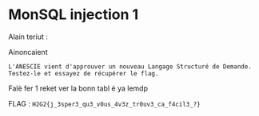 # MonSQL injection 1

Alain teriut :

Ainoncaient

```
L'ANESCIE vient d'approuver un nouveau Langage Structuré de Demande.
Testez-le et essayez de récupérer le flag.
```

Falè fer 1 reket ver la bonn tabl é ya lemdp

FLAG : `H2G2{j_3sper3_qu3_v0us_4v3z_tr0uv3_ca_f4cil3_?}`